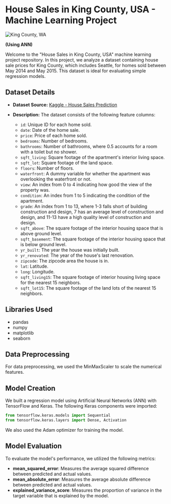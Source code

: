 # House Sales in King County, USA - Machine Learning Project

![King County, WA](https://github.com/ishikawa-yui/King_County_House_price_pred_using_ANNs_ML/assets/71602299/0f65efeb-4c5e-41ca-b800-b61be137adcb)

**(Using ANN)**


Welcome to the "House Sales in King County, USA" machine learning project repository. In this project, we analyze a dataset containing house sale prices for King County, which includes Seattle, for homes sold between May 2014 and May 2015. This dataset is ideal for evaluating simple regression models.

## Dataset Details

- **Dataset Source:** [Kaggle - House Sales Prediction](https://www.kaggle.com/datasets/harlfoxem/housesalesprediction)
- **Description:** The dataset consists of the following feature columns:

   - `id`: Unique ID for each home sold.
   - `date`: Date of the home sale.
   - `price`: Price of each home sold.
   - `bedrooms`: Number of bedrooms.
   - `bathrooms`: Number of bathrooms, where 0.5 accounts for a room with a toilet but no shower.
   - `sqft_living`: Square footage of the apartment's interior living space.
   - `sqft_lot`: Square footage of the land space.
   - `floors`: Number of floors.
   - `waterfront`: A dummy variable for whether the apartment was overlooking the waterfront or not.
   - `view`: An index from 0 to 4 indicating how good the view of the property was.
   - `condition`: An index from 1 to 5 indicating the condition of the apartment.
   - `grade`: An index from 1 to 13, where 1-3 falls short of building construction and design, 7 has an average level of construction and design, and 11-13 have a high quality level of construction and design.
   - `sqft_above`: The square footage of the interior housing space that is above ground level.
   - `sqft_basement`: The square footage of the interior housing space that is below ground level.
   - `yr_built`: The year the house was initially built.
   - `yr_renovated`: The year of the house's last renovation.
   - `zipcode`: The zipcode area the house is in.
   - `lat`: Latitude.
   - `long`: Longitude.
   - `sqft_living15`: The square footage of interior housing living space for the nearest 15 neighbors.
   - `sqft_lot15`: The square footage of the land lots of the nearest 15 neighbors.

## Libraries Used

- pandas
- numpy
- matplotlib
- seaborn

## Data Preprocessing

For data preprocessing, we used the MinMaxScaler to scale the numerical features.

## Model Creation

We built a regression model using Artificial Neural Networks (ANN) with TensorFlow and Keras. The following Keras components were imported:

```python
from tensorflow.keras.models import Sequential
from tensorflow.keras.layers import Dense, Activation
```

We also used the Adam optimizer for training the model.

## Model Evaluation
To evaluate the model's performance, we utilized the following metrics:

- **mean_squared_error**: Measures the average squared difference between predicted and actual values.
- **mean_absolute_error**: Measures the average absolute difference between predicted and actual values.
- **explained_variance_score**: Measures the proportion of variance in the target variable that is explained by the model.
